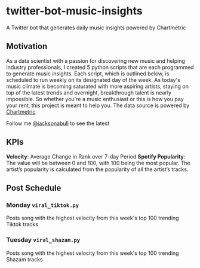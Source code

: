 # twitter-bot-music-insights
A Twitter bot that generates daily music insights powered by Chartmetric

## Motivation
As a data scientist with a passion for discovering new music and helping industry professionals, I created 5 python scripts that are each programmed to generate music insights. Each script, which is outlined below, is scheduled to run weekly on its designated day of the week. As today's music climate is becoming saturated with  more aspiring artists, staying on top of the latest trends and overnight, breakthrough talent is nearly impossible. So whether you're a music enthusiast or this is how you pay your rent, this project is meant to help you. The data source is powered by [Chartmetric](https://app.chartmetric.com/dashboard/artists)

Follow me [@jacksonabull](https://twitter.com/jacksonabull) to see the latest

## KPIs
**Velocity**: Average Change in Rank over 7-day Period
**Spotify Popularity**: The value will be between 0 and 100, with 100 being the most popular. The artist’s popularity is calculated from the popularity of all the artist’s tracks.

## Post Schedule
### Monday `viral_tiktok.py`
Posts song with the highest velocity  from this week's top 100 trending Tiktok tracks
### Tuesday `viral_shazam.py`
Posts song with the highest velocity  from this week's top 100 trending Shazam tracks
